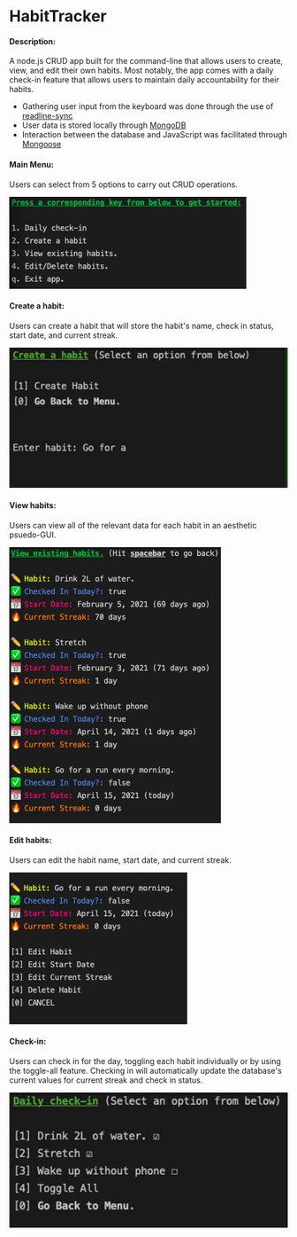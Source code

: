 # HabitTracker

#### Description:
A node.js CRUD app built for the command-line that allows users to create, view, and edit their own habits. Most notably, the app comes with a daily check-in feature that allows users to maintain daily accountability for their habits.
* Gathering user input from the keyboard was done through the use of [readline-sync](https://www.npmjs.com/package/readline-sync)
* User data is stored locally through [MongoDB](https://www.mongodb.com/)
* Interaction between the database and JavaScript was facilitated through [Mongoose](https://mongoosejs.com/)

#### Main Menu:
Users can select from 5 options to carry out CRUD operations.

![](images/home.png)

#### Create a habit:
Users can create a habit that will store the habit's name, check in status, start date, and current streak.

![](images/create.gif)

#### View habits:
Users can view all of the relevant data for each habit in an aesthetic psuedo-GUI.

![](images/view.png)

#### Edit habits:
Users can edit the habit name, start date, and current streak.

![](images/edit.png)

#### Check-in:
Users can check in for the day, toggling each habit individually or by using the toggle-all feature. Checking in will automatically update the database's current values for current streak and check in status.

![](images/checkin.gif)
